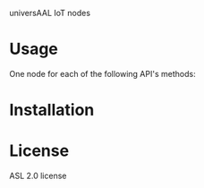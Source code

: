 universAAL IoT nodes

# Usage
One node for each of the following API's methods:

# Installation

# License

ASL 2.0 license